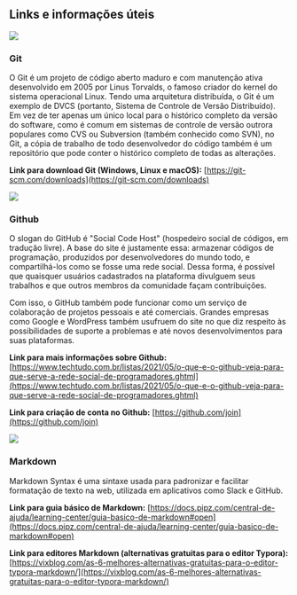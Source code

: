 ## Links e informações úteis

![](https://cdn.iconscout.com/icon/free/png-256/git-225996.png)


### Git

O Git é um projeto de código aberto maduro e com manutenção ativa desenvolvido em 2005 por Linus Torvalds, o famoso criador do kernel do sistema operacional Linux.
Tendo uma arquitetura distribuída, o Git é um exemplo de DVCS (portanto, Sistema de Controle de Versão Distribuído). Em vez de ter apenas um único local para o histórico completo da versão do software, como é comum em sistemas de controle de versão outrora populares como CVS ou Subversion (também conhecido como SVN), no Git, a cópia de trabalho de todo desenvolvedor do código também é um repositório que pode conter o histórico completo de todas as alterações. 

**Link para download Git (Windows, Linux e macOS):** [https://git-scm.com/downloads](https://git-scm.com/downloads)

![](https://cdn.iconscout.com/icon/free/png-256/github-153-675523.png)

### Github

O slogan do GitHub é "Social Code Host" (hospedeiro social de códigos, em tradução livre). A base do site é justamente essa: armazenar códigos de programação, produzidos por desenvolvedores do mundo todo, e compartilhá-los como se fosse uma rede social. Dessa forma, é possível que quaisquer usuários cadastrados na plataforma divulguem seus trabalhos e que outros membros da comunidade façam contribuições.

Com isso, o GitHub também pode funcionar como um serviço de colaboração de projetos pessoais e até comerciais. Grandes empresas como Google e WordPress também usufruem do site no que diz respeito às possibilidades de suporte a problemas e até novos desenvolvimentos para suas plataformas.

**Link para mais informações sobre Github:** [https://www.techtudo.com.br/listas/2021/05/o-que-e-o-github-veja-para-que-serve-a-rede-social-de-programadores.ghtml](https://www.techtudo.com.br/listas/2021/05/o-que-e-o-github-veja-para-que-serve-a-rede-social-de-programadores.ghtml)

**Link para criação de conta no Github:** [https://github.com/join](https://github.com/join)

![](https://cdn.iconscout.com/icon/free/png-256/markdown-1-457956.png)

### Markdown

Markdown Syntax é uma sintaxe usada para padronizar e facilitar formatação de texto na web, utilizada em aplicativos como Slack e GitHub.

**Link para guia básico de Markdown:** [https://docs.pipz.com/central-de-ajuda/learning-center/guia-basico-de-markdown#open](https://docs.pipz.com/central-de-ajuda/learning-center/guia-basico-de-markdown#open)

**Link para editores Markdown (alternativas gratuitas para o editor Typora):** [https://vixblog.com/as-6-melhores-alternativas-gratuitas-para-o-editor-typora-markdown/](https://vixblog.com/as-6-melhores-alternativas-gratuitas-para-o-editor-typora-markdown/)
